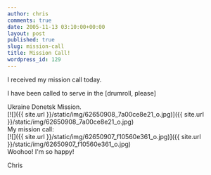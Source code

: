 ```yaml
---
author: chris
comments: true
date: 2005-11-13 03:10:00+00:00
layout: post
published: true
slug: mission-call
title: Mission Call!
wordpress_id: 129
---
```


I received my mission call today.  


  
I have been called to serve in the [drumroll, please]  
  
Ukraine Donetsk Mission.  
[![]({{ site.url }}/static/img/62650908_7a00ce8e21_o.jpg)]({{ site.url }}/static/img/62650908_7a00ce8e21_o.jpg)  
My mission call:  
[![]({{ site.url }}/static/img/62650907_f10560e361_o.jpg)]({{ site.url }}/static/img/62650907_f10560e361_o.jpg)  
Woohoo!  I'm so happy!  
  
Chris  
  
  
  

